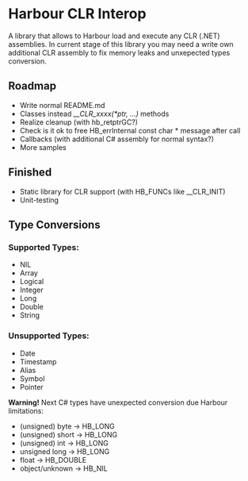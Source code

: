 ﻿# Harbour CLR Interop

A library that allows to Harbour load and execute any CLR (.NET) assemblies.
In current stage of this library you may need a write own additional CLR assembly to fix memory leaks and unxepected types conversion.

## Roadmap
* Write normal README.md
* Classes instead *__CLR_xxxx(\*ptr, ...)* methods
* Realize cleanup (with hb_retptrGC?)
* Check is it ok to free HB_errInternal const char * message after call
* Callbacks (with additional C# assembly for normal syntax?)
* More samples

## Finished
* Static library for CLR support (with HB_FUNCs like __CLR_INIT)
* Unit-testing

## Type Conversions
### Supported Types:
* NIL
* Array
* Logical
* Integer
* Long
* Double
* String

### Unsupported Types:
* Date
* Timestamp
* Alias
* Symbol
* Pointer

**Warning!** Next C# types have unexpected conversion due Harbour limitations: 
* (unsigned) byte → HB_LONG
* (unsigned) short → HB_LONG
* (unsigned) int → HB_LONG 
* unsigned long → HB_LONG
* float → HB_DOUBLE
* object/unknown → HB_NIL